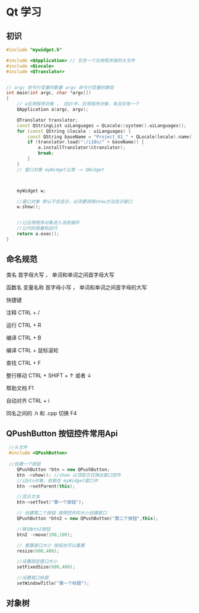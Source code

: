 #  Qt 学习

##  初识

```c++
#include "mywidget.h"

#include <QApplication> // 包含一个应用程序类的头文件
#include <QLocale>
#include <QTranslator>


// argc 命令行变量的数量 argv 命令行变量的数组
int main(int argc, char *argv[])
{
    // a应用程序对象 ， 在Qt中，应用程序对象，有且仅有一个
    QApplication a(argc, argv);

    QTranslator translator;
    const QStringList uiLanguages = QLocale::system().uiLanguages();
    for (const QString &locale : uiLanguages) {
        const QString baseName = "Project_01_" + QLocale(locale).name();
        if (translator.load(":/i18n/" + baseName)) {
            a.installTranslator(&translator);
            break;
        }
    }
    // 窗口对象 myWidget父类 -> QWidget



    myWidget w;

    //窗口对象 默认不会显示，必须要调用show方法显示窗口
    w.show();


    //让应用程序对象进入消息循环
    //让代码阻塞到这行
    return a.exec();
}

```





##  命名规范

类名 首字母大写 ， 单词和单词之间首字母大写

函数名 变量名称 首字母小写 ， 单词和单词之间首字母的大写



快捷键



注释 CTRL + /

运行 CTRL + R

编译 CTRL + B

编译 CTRL + 鼠标滚轮

查找 CTRL + F 

整行移动 CTRL + SHIFT +  ↑  或者  ↓ 

帮助文档 F1   

自动对齐  CTRL + i 

同名之间的 .h 和 .cpp 切换 F4

##  QPushButton 按钮控件常用Api

```c++
 //头文件
 #include <QPushButton>
 
 //创建一个按钮
    QPushButton *btn = new QPushButton;
    btn ->show(); //show 以顶层方式弹出窗口控件
    //让btn对象，依赖在 myWidget窗口中
    btn ->setParent(this);

    //显示文本
    btn->setText("第一个按钮");

    // 创建第二个按钮 按照控件的大小创建窗口
    QPushButton *btn2 = new QPushButton("第二个按钮",this);

    //移动btn2按钮
    btn2 ->move(100,100);

    // 重置窗口大小 按钮也可以重置
    resize(600,400);

    //设置固定窗口大小
    setFixedSize(600,400);

    //设置窗口标题
    setWindowTitle("第一个标题");
```

##  对象树


